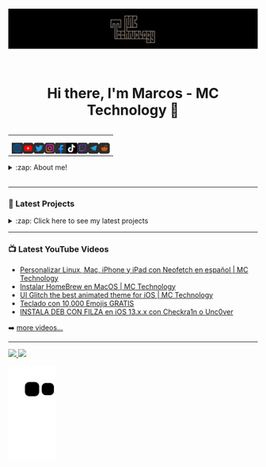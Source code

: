 [![MC Technology](src/mctechnology_extendido.GIF)](https://www.youtube.com/channel/UC_mYh5PYPHBJ5YYUj8AIkcw)
<div align="center">
  <br> <h1> Hi there, I'm Marcos - MC Technology 👋 </h1>
</div>

<table align="right">
<tr>
<td>

[<img align="left" alt="mctechnology17.com" width="22px" src="./src/web.png" />][website]
[<img align="left" alt="MC Technology | YouTube" width="22px" src="./src/youtube.png" />][youtube]
[<img align="left" alt="@mctechnology17 | Twitter" width="22px" src="./src/twitter.png" />][twitter]
[<img align="left" alt="@mctechnology17 | Instagram" width="22px" src="./src/instagram.png" />][instagram]
[<img align="left" alt="MC Technology17 | Facebook" width="22px" src="./src/facebook.png" />][facebook]
[<img align="left" alt="@mctechnology17 | Tiktok" width="22px" src="./src/tiktok.png" />][tiktok]
[<img align="left" alt="@mctechnology17 | Twicht" width="22px" src="./src/twitch.png" />][twitch]
[<img align="left" alt="@mctechnology17 | Telegram" width="22px" src="./src/telegram.png" />][telegram]
[<img align="left" alt="@mctechnology17 | Reddit" width="22px" src="./src/reddit.png" />][reddit]

</td>
</tr>
</table>

<details>
  <summary>:zap: About me!</summary>

### 🔬 Bioanalyst Clinico and I am currently studying a Master in Bioinformatic 💻!!
- 🦾 I love the PowerLifting!
- 🤓  I’m currently learning everything
- 👾  I am very curious and that is why you start studying programming
- 🗒  I am currently very obsected with learning vimscript
</details>

<br />

---

### 📕 Latest Projects

<details>
  <summary>:zap: Click here to see my latest projects</summary>

- <h4 align="left"> <a href="https://github.com/mctechnology17/vimtools" target="_blank"><code>vimtools</code></a> </h4>
  <img align="right" alt="gif_animate" width="35px" src="./src/origin-1000.gif">
    <details>
      <summary>:zap: see more...</summary>

      `vimtools` is a tool to complement your editor
      favorite text / code `vim, vi, nvim, Gvim or MacVim`.

    </details>
- <h4 align="left"> <a href="https://mctechnology17.github.io/" target="_blank"><code>Jailbreak repo</code></a> </h4>
  <img align="right" alt="gif_animate" width="35px" src="./src/config.gif">
    <details>
      <summary>:zap: see more...</summary>

      A small contribution to the Jailbreaker community

    </details>
- <h4 align="left"> <a href="https://repo.packix.com/package/com.mctechnology.uiglitch/" target="_blank"><code>UI Glitch</code></a> </h4>
  <img align="right" alt="gif_animate" width="35px" src="./src/uiglitch.gif">
    <details>
      <summary>:zap: see more...</summary>

      UI Glitch is here!!!
      Give your iPhone a different look with UI Glitch. The UI family by MC Technology! Designed for UI lovers!
      Tired of the themes not changing all the icons?
      With UI Glitch you can get an exquisite combination to complement your themes! Modify icons (Urban‘s Style), folders, notification and more!
      Give it a unique and modern look
      It works in dark and light mode!
      More than 20 Shades with different degrees of opacity and colors!
      Compatibility with thousands of themes!
      Dock effects and more Deco for icons coming soon (I'm already working on the)!
      Includes an exclusive animated theme!

    </details>
- <h4 align="left"> <a href="https://repo.packix.com/package/com.mctechnology.uiswitches/" target="_blank"><code>UI Switches</code></a> </h4>
  <img align="right" alt="gif_animate" width="35px" src="./src/origin-1011.gif">
    <details>
      <summary>:zap: see more...</summary>

      UI Switches
      Give your iPhone a different look with UI Switches the UI family by MC Technology! Designed for UI lovers!
      How to use UI Switches?
      Install Snowboard and Snowboard UI extension from Spark’s repo. Then activate the UI Switches from the Snowboard settings respring and enjoy :D !
      Or use iThemer or Anemone for activation

    </details>
- <h4 align="left"> <a href="https://repo.packix.com/package/com.mctechnology.uibadge/" target="_blank"><code>UI Badge</code></a> </h4>
  <img align="right" alt="gif_animate" width="35px" src="./src/origin-1009.gif">
    <details>
      <summary>:zap: see more...</summary>

      UI Badge + Badgemoji
      Brings a cool look to your iPhone and leave the boredom! Designed for UI lovers!
      How to use UI Badge and Badgemoji?
      Install Snowboard and Snowboard UI extension for the UI function from Spark’s repo.
      Then activate the Badges from the Snowboard settings and enjoy :D !
      Or use iThemer or Anemone for activation!
      **For Dock funtions install Snowboard extension and activate from the Snowboard settings
      Conflict:
      HomePlus Beta
      HomePlus Pro
      Solution:
      Uninstall HomePlus Pro / Beta Uninstall UI Badge, Install UI Badge Now, Snowboard Activate and Respring.
      Now install HomePlus Pro / Beta. The problem has to be solved.

    </details>
- <h4 align="left"> <a href="https://github.com/mctechnology17/youtube_repo_mc_technology" target="_blank"><code>YouTube Repo</code></a> </h4>
  <img align="right" alt="gif_animate" width="35px" src="./src/map.gif">
    <details>
      <summary>:zap: see more...</summary>

      A nice repository to share my knowledge and help the development community on
      youtube with what I have learned so far. Contributions are also very welcome :D

    </details>

</details>


---

### 📺 Latest YouTube Videos

<!-- YOUTUBE:START -->
- [Personalizar Linux, Mac, iPhone y iPad con Neofetch en español | MC Technology](https://www.youtube.com/watch?v=gKkFuM8Ky1I)
- [Instalar HomeBrew en MacOS | MC Technology](https://www.youtube.com/watch?v=eLCvV_-i8QE)
- [UI Glitch the best animated theme for iOS | MC Technology](https://www.youtube.com/watch?v=rHfMTch21zE)
- [Teclado con 10,000 Emojis GRATIS](https://www.youtube.com/watch?v=4ekjNF4AArE)
- [INSTALA DEB CON FILZA en iOS 13.x.x con Checkra1n o Unc0ver](https://www.youtube.com/watch?v=eduu_qCATDY)
<!-- YOUTUBE:END -->

➡️ [more videos...](https://www.youtube.com/channel/UC_mYh5PYPHBJ5YYUj8AIkcw)

---

<div>
  <a href="https://github.com/mctechnology17">
  <img height="180em" src="https://github-readme-stats.vercel.app/api?username=mctechnology17&show_icons=true&theme=radical&include_all_commits=true&count_private=true"/>
  <img height="180em" src="https://github-readme-stats.vercel.app/api/top-langs/?username=mctechnology17&layout=compact&langs_count=7&theme=radical"/>
</div>

  ![Snake animation](https://github.com/mctechnology17/mctechnology17/blob/output/github-contribution-grid-snake.svg)


[website]: https://mctechnology17.com
[twitter]: https://twitter.com/mctechnology17
[youtube]: https://www.youtube.com/channel/UC_mYh5PYPHBJ5YYUj8AIkcw?view_as=subscriber
[instagram]: https://www.instagram.com/mctechnology17/
[twitch]: https://www.twitch.tv/mctechnology17
[tiktok]: https://www.tiktok.com/@mctechnology17
[facebook]: https://m.facebook.com/mctechnology17/
[telegram]: https://t.me/mctechnology
[reddit]:https://www.reddit.com/user/mctechnology17

[vimtools]: https://github.com/mctechnology17/vimtools
[jailbreakrepo]: https://mctechnology17.github.io/
[uiglitch]: https://repo.packix.com/package/com.mctechnology.uiglitch/
[uiswitches]: https://repo.packix.com/package/com.mctechnology.uiswitches/
[uibadge]: https://repo.packix.com/package/com.mctechnology.uibadge/
[youtuberepo]: https://github.com/mctechnology17/youtube_repo_mc_technology
